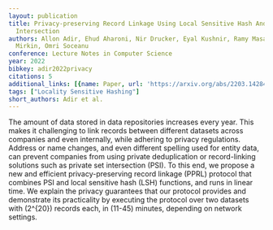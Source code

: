 ```yaml
---
layout: publication
title: Privacy-preserving Record Linkage Using Local Sensitive Hash And Private Set
  Intersection
authors: Allon Adir, Ehud Aharoni, Nir Drucker, Eyal Kushnir, Ramy Masalha, Michael
  Mirkin, Omri Soceanu
conference: Lecture Notes in Computer Science
year: 2022
bibkey: adir2022privacy
citations: 5
additional_links: [{name: Paper, url: 'https://arxiv.org/abs/2203.14284'}]
tags: ["Locality Sensitive Hashing"]
short_authors: Adir et al.
---
```

The amount of data stored in data repositories increases every year. This
makes it challenging to link records between different datasets across
companies and even internally, while adhering to privacy regulations. Address
or name changes, and even different spelling used for entity data, can prevent
companies from using private deduplication or record-linking solutions such as
private set intersection (PSI). To this end, we propose a new and efficient
privacy-preserving record linkage (PPRL) protocol that combines PSI and local
sensitive hash (LSH) functions, and runs in linear time. We explain the privacy
guarantees that our protocol provides and demonstrate its practicality by
executing the protocol over two datasets with \(2^\{20\}\) records each, in \(11-45\)
minutes, depending on network settings.